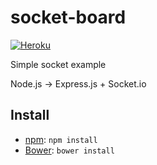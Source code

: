 # socket-board
[![Heroku](https://img.shields.io/badge/host-heroku-6e5baa.svg)](https://www.heroku.com/home)

Simple socket example

Node.js -> Express.js + Socket.io


## Install

* [npm](http://npmjs.org/): `npm install`
* [Bower](http://bower.io/): `bower install`
